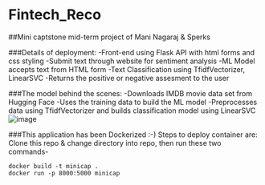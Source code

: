 # Fintech_Reco
##Mini captstone mid-term project of Mani Nagaraj & Sperks

###Details of deployment:
    -Front-end using Flask API with html forms and css styling
    -Submit text through website for sentiment analysis 
    -ML Model accepts text from HTML form
    -Text Classification using TfidfVectorizer, LinearSVC 
    -Returns the positive or negative assesment to the user


###The model behind the scenes: 
    -Downloads IMDB movie data set from Hugging Face
    -Uses the training data to build the ML model
    -Preprocesses data using TfidfVectorizer and builds classification model using LinearSVC
    ![image](https://user-images.githubusercontent.com/46502113/147180782-2ad51bea-7e32-45d7-a8e1-b2c2f7ace6b6.png)

 
###This application has been Dockerized :-) 
Steps to deploy container are:
Clone this repo & change directory into repo, then run these two commands-
```
docker build -t minicap .
docker run -p 8000:5000 minicap
```
